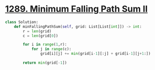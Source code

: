 # [1289. Minimum Falling Path Sum II](https://leetcode.com/problems/minimum-falling-path-sum-ii)

```py
class Solution:
    def minFallingPathSum(self, grid: List[List[int]]) -> int:
        r = len(grid)
        c = len(grid[0])

        for i in range(1,r):
            for j in range(c):
                grid[i][j] += min(grid[i-1][:j] + grid[i-1][j+1:])
                
        return min(grid[-1])
```
